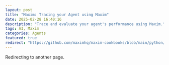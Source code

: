 ```yaml
---
layout: post
title: "Maxim: Tracing your Agent using Maxim"
date: 2025-02-28 16:40:16
description: "Trace and evaluate your agent's performance using Maxim."
tags: AI, Maxim
categories: Agents
featured: true
redirect: "https://github.com/maximhq/maxim-cookbooks/blob/main/python/observability-online-eval/customer-support-agent/tracing-eval.ipynb"
---
```


Redirecting to another page.